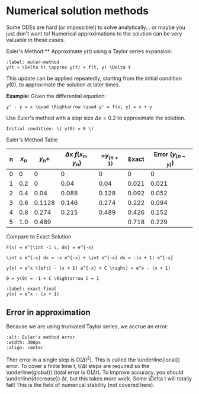 # Numerical solution methods

Some ODEs are hard (or impossible!) to solve analytically... or maybe you just
don't want to! Numerical approximations to the solution can be very valuable in
these cases.

Euler's Method:** Approximate $y(t)$ using a Taylor series expansion:

```{math}
:label: euler-method
y(t + \Delta t) \approx y(t) + f(t, y) \Delta t
```

This update can be applied repeatedly, starting from the initial condition
$y(0)$, to approximate the solution at later times.

**Example:**
Given the differential equation:

```{math}
y' - y = x \quad \Rightarrow \quad y' = f(x, y) = x + y
```

Use Euler's method with a step size $\Delta x = 0.2$ to approximate the solution.

```{note}
Initial condition: \( y(0) = 0 \)
```

 Euler's Method Table

<!-- markdownlint-disable MD013 -->
|   n  |  $x_n$   |$y_n+$  | $\Delta$x $f(x_n,y_n)$| =$y_(n+1)$| Exact  | Error $(y_(n-y))$|
| ---- | -------- | ------ | --------------------- | --------- | ------ | ---------------- |
| 0    | 0        | 0      | 0                     | 0         | 0      | 0                |
| 1    | 0.2      | 0      | 0.04                  | 0.04      | 0.021  | 0.021            |
| 2    | 0.4      | 0.04   | 0.088                 | 0.128     | 0.092  | 0.052            |
| 3    | 0.6      | 0.1128 | 0.146                 | 0.274     | 0.222  | 0.094            |
| 4    | 0.8      | 0.274  | 0.215                 | 0.489     | 0.426  | 0.152            |
| 5    | 1.0      | 0.489  |                       |           | 0.718  | 0.229            |
<!-- markdownlint-enable MD013 -->

Compare to Exact Solution

```{math}
F(x) = e^{\int -1 \, dx} = e^{-x}
```

```{math}
\int x e^{-x} dx = -x e^{-x} + \int e^{-x} dx = -(x + 1) e^{-x}
```

```{math}
y(x) = e^x \left[ - (x + 1) e^{-x} + C \right] = e^x - (x + 1)
```

```{math}
0 = y(0) = -1 + C \Rightarrow C = 1
```

```{math}
:label: exact-final
y(x) = e^x - (x + 1)
```

## Error in approximation

Because we are using trunkated Taylor series, we accrue an error:

```{image} ./_images/Euler.png.png
:alt: Euler's method error
:width: 300px
:align: center
```

Ther error in a single step is O($\Delta t^2$). This is called the
\underline{local}) error. To cover a finite time t, t/$\Delta t$ steps are
required so the \underline{global}) (total error is O($\Delta t$). To improve
accuracy, you should \underline{decrease}) $\Delta t$, but this takes more work.
Some \Delta t will totally fail! This is the field of numerical stability (not
covered here).
